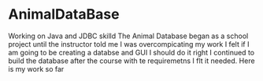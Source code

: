 # AnimalDataBase
Working on Java and JDBC skilld
The Animal Database began as a school project until the instructor told me I was overcompicating my work
I felt if I am going to be creating a databse and GUI I should do it right
I continued to build the database after the course with te requiremetns I flt it needed.
Here is my work so far
